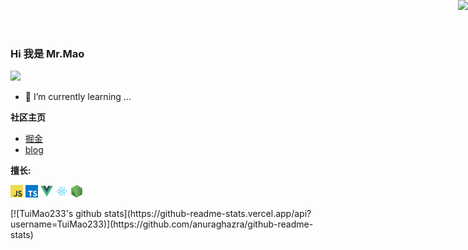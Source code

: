 ### Hi 我是 Mr.Mao

![](https://visitor-badge.glitch.me/badge?page_id=TuiMao233.TuiMao233)

- 🌱 I’m currently learning ...

**社区主页**  

- [掘金](https://juejin.cn/user/1099167361152967)
- [blog](https://tuimao233.gitee.io/mao-blog)

**擅长:**  

<code><img height="20" src="https://raw.githubusercontent.com/github/explore/80688e429a7d4ef2fca1e82350fe8e3517d3494d/topics/javascript/javascript.png"></code>
<code><img height="20" src="https://raw.githubusercontent.com/github/explore/80688e429a7d4ef2fca1e82350fe8e3517d3494d/topics/typescript/typescript.png"></code>
<code><img height="20" src="https://raw.githubusercontent.com/github/explore/80688e429a7d4ef2fca1e82350fe8e3517d3494d/topics/vue/vue.png"></code>
<code><img height="20" src="https://raw.githubusercontent.com/github/explore/80688e429a7d4ef2fca1e82350fe8e3517d3494d/topics/react/react.png"></code>
<code><img height="20" src="https://raw.githubusercontent.com/github/explore/80688e429a7d4ef2fca1e82350fe8e3517d3494d/topics/nodejs/nodejs.png"></code>


<div style="position: absolute; right: 0; top: 0;">
 <img src="https://github-readme-stats.vercel.app/api?username=TuiMao233" />
</div>

<div>
[![TuiMao233's github stats](https://github-readme-stats.vercel.app/api?username=TuiMao233)](https://github.com/anuraghazra/github-readme-stats)
</div>
<!--
**TuiMao233/TuiMao233** is a ✨ _special_ ✨ repository because its `README.md` (this file) appears on your GitHub profile.

Here are some ideas to get you started:

- 🔭 I’m currently working on ...
- 🌱 I’m currently learning ...
- 👯 I’m looking to collaborate on ...
- 🤔 I’m looking for help with ...
- 💬 Ask me about ...
- 📫 How to reach me: ...
- 😄 Pronouns: ...
- ⚡ Fun fact: ...
-->
